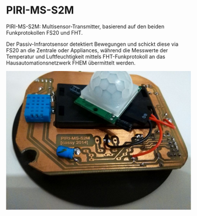# PIRI-MS-S2M
PIRI-MS-S2M: Multisensor-Transmitter, basierend auf den beiden Funkprotokollen FS20 und FHT.


Der Passiv-Infrarotsensor detektiert Bewegungen und schickt diese via FS20 an die Zentrale oder Appliances, während die Messwerte der Temperatur und Luftfeuchtigkeit mittels FHT-Funkprotokoll an das Hausautomationsnetzwerk FHEM übermittelt werden. 

<p align="center">
  <img src="PIRI2.jpg">
</p>
